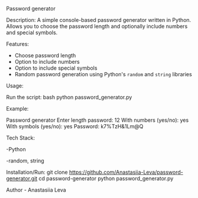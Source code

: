 Password generator

Description:
A simple console-based password generator written in Python.  
Allows you to choose the password length and optionally include numbers and special symbols.


 Features:
- Choose password length  
- Option to include numbers  
- Option to include special symbols  
- Random password generation using Python's `random` and `string` libraries  


Usage:

Run the script:
   bash
python password_generator.py


Example:

Password generator
Enter length password: 12
With numbers (yes/no): yes
With symbols (yes/no): yes
Password: 
k7%TzH&1Lm@Q


Tech Stack:

-Python

-random, string


Installation/Run:
git clone https://github.com/Anastasiia-Leva/password-generator.git
cd password-generator
python password_generator.py

Author  -  Anastasiia Leva
